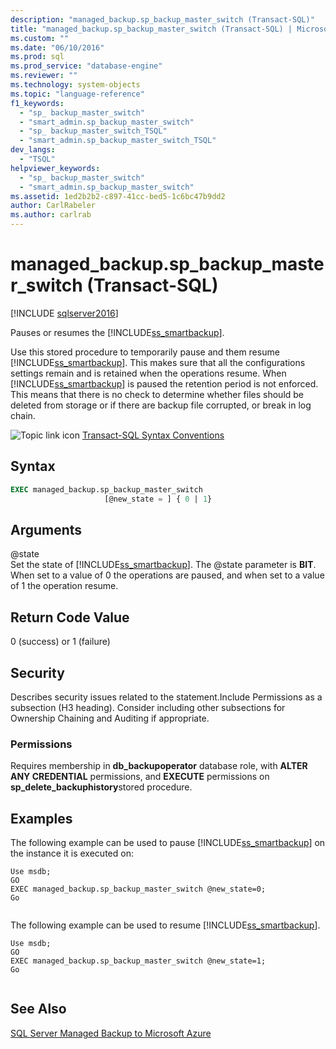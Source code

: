 ```yaml
---
description: "managed_backup.sp_backup_master_switch (Transact-SQL)"
title: "managed_backup.sp_backup_master_switch (Transact-SQL) | Microsoft Docs"
ms.custom: ""
ms.date: "06/10/2016"
ms.prod: sql
ms.prod_service: "database-engine"
ms.reviewer: ""
ms.technology: system-objects
ms.topic: "language-reference"
f1_keywords: 
  - "sp_ backup_master_switch"
  - "smart_admin.sp_backup_master_switch"
  - "sp_ backup_master_switch_TSQL"
  - "smart_admin.sp_backup_master_switch_TSQL"
dev_langs: 
  - "TSQL"
helpviewer_keywords: 
  - "sp_ backup_master_switch"
  - "smart_admin.sp_backup_master_switch"
ms.assetid: 1ed2b2b2-c897-41cc-bed5-1c6bc47b9dd2
author: CarlRabeler
ms.author: carlrab
---
```

# managed_backup.sp_backup_master_switch (Transact-SQL)
[!INCLUDE [sqlserver2016](../../includes/applies-to-version/sqlserver2016.md)]

  Pauses or resumes the [!INCLUDE[ss_smartbackup](../../includes/ss-smartbackup-md.md)].  
  
 Use this stored procedure to temporarily pause and them resume [!INCLUDE[ss_smartbackup](../../includes/ss-smartbackup-md.md)]. This makes sure that all the configurations settings remain and is retained when the operations resume. When [!INCLUDE[ss_smartbackup](../../includes/ss-smartbackup-md.md)] is paused the retention period is not enforced. This means that there is no check to determine whether files should be deleted from storage or if there are backup file corrupted, or break in log chain.  
  

  
 ![Topic link icon](../../database-engine/configure-windows/media/topic-link.gif "Topic link icon") [Transact-SQL Syntax Conventions](../../t-sql/language-elements/transact-sql-syntax-conventions-transact-sql.md)  
  
## Syntax  
  
```sql  
EXEC managed_backup.sp_backup_master_switch   
                     [@new_state = ] { 0 | 1}  
```  
  
##  <a name="Arguments"></a> Arguments  
 @state  
 Set the state of [!INCLUDE[ss_smartbackup](../../includes/ss-smartbackup-md.md)]. The @state parameter is **BIT**. When set to a value of 0 the operations are paused, and when set to a value of 1 the operation resume.  
  
## Return Code Value  
 0 (success) or 1 (failure)  
  
## Security  
 Describes security issues related to the statement.Include Permissions as a subsection (H3 heading). Consider including other subsections for Ownership Chaining and Auditing if appropriate.  
  
### Permissions  
 Requires membership in **db_backupoperator** database role, with **ALTER ANY CREDENTIAL** permissions, and **EXECUTE** permissions on **sp_delete_backuphistory**stored procedure.  
  
## Examples  
 The following example can be used to pause [!INCLUDE[ss_smartbackup](../../includes/ss-smartbackup-md.md)] on the instance it is executed on:  
  
```  
Use msdb;  
GO  
EXEC managed_backup.sp_backup_master_switch @new_state=0;  
Go  
  
```  
  
 The following example can be used to resume [!INCLUDE[ss_smartbackup](../../includes/ss-smartbackup-md.md)].  
  
```  
Use msdb;  
GO  
EXEC managed_backup.sp_backup_master_switch @new_state=1;  
Go  
  
```  
  
## See Also  
 [SQL Server Managed Backup to Microsoft Azure](../../relational-databases/backup-restore/sql-server-managed-backup-to-microsoft-azure.md)  
  
  
